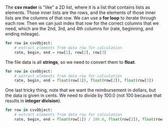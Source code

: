 <!--title={Extracting the rate, begin, and end columns}-->
<!--badges={Python:22}-->
<!--concepts={ForLoops.mdx, Casting.mdx, Variables.mdx}-->

The **csv reader** is "like" a 2D list, where it is a list that contains lists as elements. Those inner lists are the rows, and the elements of those inner lists are the columns of that row. We can use a **for loop** to iterate through each row. Then we can just index that row for the correct columns that we need, which are the 2nd, 3rd, and 4th columns for (rate, beginning, and ending mileage).

```python
for row in csvObject:
    # extract elements from data row for calculation
    rate, begin, end = row[1], row[2], row[3]
```

The file data is all **strings**, so we need to convert them to **float**.

```python
for row in csvObject:
    # extract elements from data row for calculation
    rate, begin, end = float(row[1]), float(row[2]), float(row[3])
```

One last tricky thing, note that we want the reimbursement in dollars, but the data is given in cents. We need to divide by 100.0 (not 100 because that results in **integer division**).

```python
for row in csvObject:
    # extract elements from data row for calculation
    rate, begin, end = float(row[1]) / 100.0, float(row[2]), float(row[3])
```

